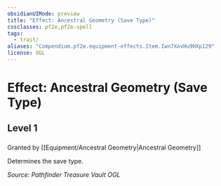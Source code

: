 ```yaml
---
obsidianUIMode: preview
title: "Effect: Ancestral Geometry (Save Type)"
cssclasses: pf2e,pf2e-spell
tags:
  - trait/
aliases: "Compendium.pf2e.equipment-effects.Item.Iwn7XovHu9HXp129"
license: OGL
---
```

# Effect: Ancestral Geometry (Save Type)
## Level 1
### 






Granted by [[Equipment/Ancestral Geometry|Ancestral Geometry]]

Determines the save type.

*Source: Pathfinder Treasure Vault*
*OGL*